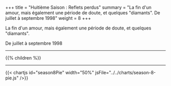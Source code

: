 +++
title = "Huitième Saison : Reflets perdus"
summary = "La fin d'un amour, mais également une période de doute, et quelques \"diamants\". De juillet à septembre 1998"
weight = 8
+++

La fin d'un amour, mais également une période de doute, et quelques "diamants".

De juillet à septembre 1998

---
{{% children  %}}

---
{{< chartjs id="season8Pie" width="50%" jsFile="../../charts/season-8-pie.js" />}}
